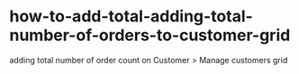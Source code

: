 # how-to-add-total-adding-total-number-of-orders-to-customer-grid
adding total number of order count on Customer > Manage customers grid
